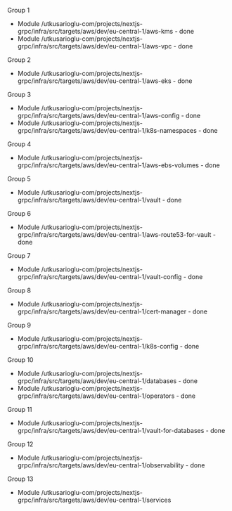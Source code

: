 Group 1
- Module /utkusarioglu-com/projects/nextjs-grpc/infra/src/targets/aws/dev/eu-central-1/aws-kms - done
- Module /utkusarioglu-com/projects/nextjs-grpc/infra/src/targets/aws/dev/eu-central-1/aws-vpc - done

Group 2
- Module /utkusarioglu-com/projects/nextjs-grpc/infra/src/targets/aws/dev/eu-central-1/aws-eks - done

Group 3
- Module /utkusarioglu-com/projects/nextjs-grpc/infra/src/targets/aws/dev/eu-central-1/aws-config - done
- Module /utkusarioglu-com/projects/nextjs-grpc/infra/src/targets/aws/dev/eu-central-1/k8s-namespaces - done

Group 4
- Module /utkusarioglu-com/projects/nextjs-grpc/infra/src/targets/aws/dev/eu-central-1/aws-ebs-volumes - done

Group 5
- Module /utkusarioglu-com/projects/nextjs-grpc/infra/src/targets/aws/dev/eu-central-1/vault - done

Group 6
- Module /utkusarioglu-com/projects/nextjs-grpc/infra/src/targets/aws/dev/eu-central-1/aws-route53-for-vault - done

Group 7
- Module /utkusarioglu-com/projects/nextjs-grpc/infra/src/targets/aws/dev/eu-central-1/vault-config - done

Group 8
- Module /utkusarioglu-com/projects/nextjs-grpc/infra/src/targets/aws/dev/eu-central-1/cert-manager - done

Group 9
- Module /utkusarioglu-com/projects/nextjs-grpc/infra/src/targets/aws/dev/eu-central-1/k8s-config - done

Group 10
- Module /utkusarioglu-com/projects/nextjs-grpc/infra/src/targets/aws/dev/eu-central-1/databases - done
- Module /utkusarioglu-com/projects/nextjs-grpc/infra/src/targets/aws/dev/eu-central-1/operators - done

Group 11
- Module /utkusarioglu-com/projects/nextjs-grpc/infra/src/targets/aws/dev/eu-central-1/vault-for-databases - done

Group 12
- Module /utkusarioglu-com/projects/nextjs-grpc/infra/src/targets/aws/dev/eu-central-1/observability - done

Group 13
- Module /utkusarioglu-com/projects/nextjs-grpc/infra/src/targets/aws/dev/eu-central-1/services
